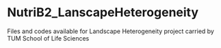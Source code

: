 # NutriB2_LanscapeHeterogeneity
Files and codes available for Landscape Heterogeneity project carried by TUM School of Life Sciences
